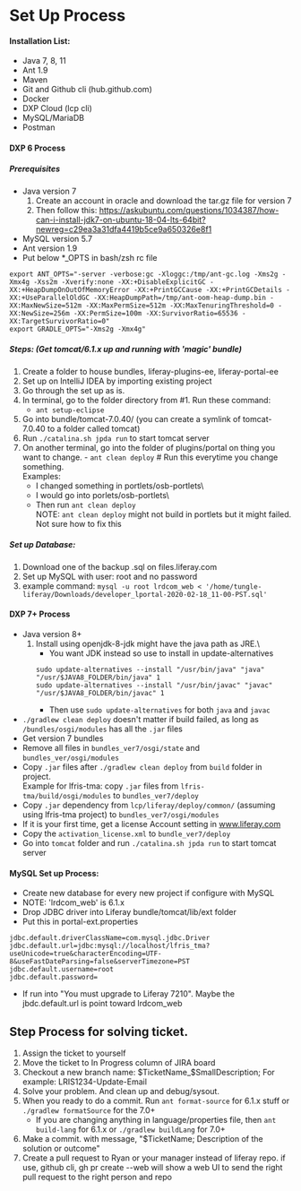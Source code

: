 # Set Up Process

#### Installation List:

- Java 7, 8, 11
- Ant 1.9
- Maven
- Git and Github cli (hub.github.com)
- Docker
- DXP Cloud (lcp cli)
- MySQL/MariaDB
- Postman

#### DXP 6 Process

##### Prerequisites

- Java version 7
  1. Create an account in oracle and download the tar.gz file for version 7
  2. Then follow this:
     https://askubuntu.com/questions/1034387/how-can-i-install-jdk7-on-ubuntu-18-04-lts-64bit?newreg=c29ea3a31dfa4419b5ce9a650326e8f1
- MySQL version 5.7
- Ant version 1.9
- Put below \*\_OPTS in bash/zsh rc file

```
export ANT_OPTS="-server -verbose:gc -Xloggc:/tmp/ant-gc.log -Xms2g -Xmx4g -Xss2m -Xverify:none -XX:+DisableExplicitGC -XX:+HeapDumpOnOutOfMemoryError -XX:+PrintGCCause -XX:+PrintGCDetails -XX:+UseParallelOldGC -XX:HeapDumpPath=/tmp/ant-oom-heap-dump.bin -XX:MaxNewSize=512m -XX:MaxPermSize=512m -XX:MaxTenuringThreshold=0 -XX:NewSize=256m -XX:PermSize=100m -XX:SurvivorRatio=65536 -XX:TargetSurvivorRatio=0"
export GRADLE_OPTS="-Xms2g -Xmx4g"
```

##### Steps: (Get tomcat/6.1.x up and running with 'magic' bundle)

1. Create a folder to house bundles, liferay-plugins-ee, liferay-portal-ee
2. Set up on IntelliJ IDEA by importing existing project
3. Go through the set up as is.
4. In terminal, go to the folder directory from #1. Run these command:
   - `ant setup-eclipse`
5. Go into bundle/tomcat-7.0.40/ (you can create a symlink of tomcat-7.0.40 to a folder called tomcat)
6. Run `./catalina.sh jpda run` to start tomcat server
7. On another terminal, go into the folder of plugins/portal on thing you want to change. - `ant clean deploy` # Run this everytime you change something.\
    Examples:
   - I changed something in portlets/osb-portlets\
   - I would go into porlets/osb-portlets\
   - Then run `ant clean deploy`\
     NOTE: `ant clean deploy` might not build in portlets but it might failed. Not sure how to fix this

##### Set up Database:

1. Download one of the backup .sql on files.liferay.com
2. Set up MySQL with user: root and no password
3. example command: `mysql -u root lrdcom_web < '/home/tungle-liferay/Downloads/developer_lportal-2020-02-18_11-00-PST.sql'`

#### DXP 7+ Process

- Java version 8+
  1. Install using openjdk-8-jdk might have the java path as JRE.\
     - You want JDK instead so use to install in update-alternatives
     ```
     sudo update-alternatives --install "/usr/bin/java" "java" "/usr/$JAVA8_FOLDER/bin/java" 1
     sudo update-alternatives --install "/usr/bin/javac" "javac" "/usr/$JAVA8_FOLDER/bin/javac" 1
     ```
     - Then use `sudo update-alternatives` for both `java` and `javac`
- `./gradlew clean deploy` doesn't matter if build failed, as long as `/bundles/osgi/modules` has all the `.jar` files
- Get version 7 bundles
- Remove all files in `bundles_ver7/osgi/state` and `bundles_ver/osgi/modules`
- Copy `.jar` files after `./gradlew clean deploy` from `build` folder in project.\
   Example for lfris-tma: copy `.jar` files from `lfris-tma/build/osgi/modules` to `bundles_ver7/deploy`
- Copy `.jar` dependency from `lcp/liferay/deploy/common/` (assuming using lfris-tma project) to `bundles_ver7/osgi/modules`
- If it is your first time, get a license Account setting in www.liferay.com
- Copy the `activation_license.xml` to `bundle_ver7/deploy`
- Go into `tomcat` folder and run `./catalina.sh jpda run` to start tomcat server

#### MySQL Set up Process:

- Create new database for every new project if configure with MySQL
- NOTE: 'lrdcom_web' is 6.1.x
- Drop JDBC driver into Liferay bundle/tomcat/lib/ext folder
- Put this in portal-ext.properties

```
jdbc.default.driverClassName=com.mysql.jdbc.Driver
jdbc.default.url=jdbc:mysql://localhost/lfris_tma?useUnicode=true&characterEncoding=UTF-8&useFastDateParsing=false&serverTimezone=PST
jdbc.default.username=root
jdbc.default.password=
```

- If run into "You must upgrade to Liferay 7210". Maybe the jbdc.default.url is point toward lrdcom_web

## Step Process for solving ticket.

1. Assign the ticket to yourself
2. Move the ticket to In Progress column of JIRA board
3. Checkout a new branch name: $TicketName_$SmallDescription; For example: LRIS1234-Update-Email
4. Solve your problem. And clean up and debug/sysout.
5. When you ready to do a commit. Run `ant format-source` for 6.1.x stuff or `./gradlew formatSource` for the 7.0+
   - If you are changing anything in language/properties file, then `ant build-lang` for 6.1.x or `./gradlew buildLang` for 7.0+
6. Make a commit. with message, "\$TicketName; Description of the solution or outcome"
7. Create a pull request to Ryan or your manager instead of liferay repo. if use, github cli, gh pr create --web will show a web UI to send the right pull request to the right person and repo

